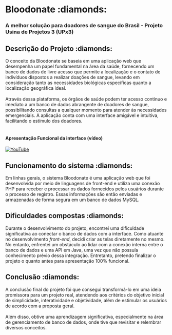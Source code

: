 <h1>Bloodonate :diamonds:	</h1> 
<h3>A melhor solução para doadores de sangue do Brasil - Projeto Usina de Projetos 3 (UPx3)</h3>
<h3></h3>


<h2>Descrição do Projeto :diamonds:</h2>
O conceito da Bloodonate se baseia em uma aplicação web que desempenha um papel fundamental na área da saúde, fornecendo um banco de dados de livre acesso que permite a localização e o contato de indivíduos dispostos a realizar doações de sangue, levando em consideração tanto as necessidades biológicas específicas quanto a localização geográfica ideal. <br><br>
Através dessa plataforma, os órgãos de saúde podem ter acesso contínuo e imediato a um banco de dados abrangente de doadores de sangue, possibilitando consultas a qualquer momento para atender às necessidades emergenciais. A aplicação conta com uma interface amigável e intuitiva, facilitando o estímulo dos doadores. <br><br>

<h4>Apresentação Funcional da interface (vídeo)</h4>

[![YouTube](https://i.postimg.cc/m25KkL9s/image-3-5.png)](https://youtu.be/JyFaLmXliJM)

<h2>Funcionamento do sistema :diamonds:</h2>
Em linhas gerais, o sistema Bloodonate é uma aplicação web que foi desenvolvida por meio de linguagens de front-end e utiliza uma conexão PHP para receber e processar os dados fornecidos pelos usuários durante o processo de registro. Essas informações são então enviadas e armazenadas de forma segura em um banco de dados MySQL.

<h2>Dificuldades compostas :diamonds:</h2>
Durante o desenvolvimento do projeto, encontrei uma dificuldade significativa ao conectar o banco de dados com a interface. Como atuante no desenvolvimento <i>front-end</i>, decidi criar as telas diretamente no mesmo. No entanto, enfrentei um obstáculo ao lidar com a conexão interna entre o banco de dados e uma API em Java, uma vez que não possuía conhecimento prévio dessa integração. Entretanto, pretendo finalizar o projeto o quanto antes para apresentação 100% funcional.

<h2>Conclusão :diamonds:</h2>
A conclusão final do projeto foi que consegui transformá-lo em uma ideia promissora para um projeto real, atendendo aos critérios do objetivo inicial de simplicidade, interatividade e objetividade, além de estimular os usuários de acordo com a proposta geral. <br><br>
Além disso, obtive uma aprendizagem significativa, especialmente na área de gerenciamento de banco de dados, onde tive que revisitar e relembrar diversos conceitos.
